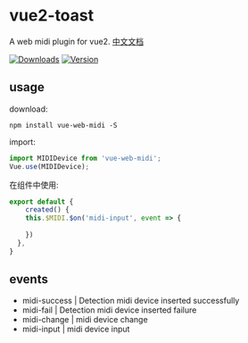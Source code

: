 # vue2-toast
A web midi plugin for vue2. [中文文档](https://github.com/lin-xin/vue-toast/blob/master/README_zh.md)

<p>
  <a href="https://www.npmjs.com/package/vue-web-midi"><img src="https://img.shields.io/npm/dm/vue-web-midi.svg" alt="Downloads"></a>
  <a href="https://www.npmjs.com/package/vue-web-midi"><img src="https://img.shields.io/npm/v/vue-web-midi.svg" alt="Version"></a>
  <br>
</p>


## usage
download:

```
npm install vue-web-midi -S
```
import:

```javascript
import MIDIDevice from 'vue-web-midi';
Vue.use(MIDIDevice);
```
在组件中使用:

```javascript
export default {
    created() {
    this.$MIDI.$on('midi-input', event => {
      
    })
  },
}
```
## events

+ midi-success | Detection midi device inserted successfully
+ midi-fail | Detection midi device inserted failure
+ midi-change | midi device change
+ midi-input | midi device input